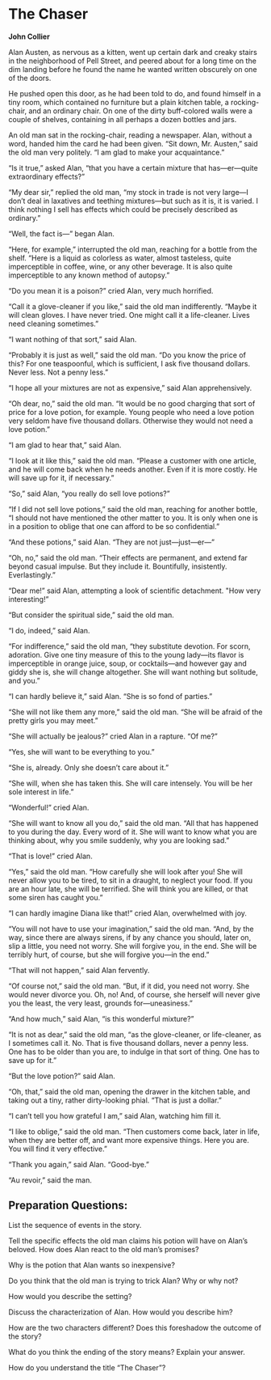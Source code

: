 # The Chaser

**John Collier**



Alan Austen, as nervous as a kitten, went up certain dark and creaky stairs in the neighborhood of Pell Street, and peered about for a long time on the dim landing before he found the name he wanted written obscurely on one of the doors.

He pushed open this door, as he had been told to do, and found himself in a tiny room, which contained no furniture but a plain kitchen table, a rocking-chair, and an ordinary chair. On one of the dirty buff-colored walls were a couple of shelves, containing in all perhaps a dozen bottles and jars. 

An old man sat in the rocking-chair, reading a newspaper. Alan, without a word, handed him the card he had been given. “Sit down, Mr. Austen,” said the old man very politely. “I am glad to make your acquaintance.”

“Is it true,” asked Alan, “that you have a certain mixture that has—er—quite extraordinary effects?”

“My dear sir,” replied the old man, “my stock in trade is not very large—I don’t deal in laxatives and teething mixtures—but such as it is, it is varied. I think nothing I sell has effects which could be precisely described as ordinary.” 

“Well, the fact is—” began Alan. 

“Here, for example,” interrupted the old man, reaching for a bottle from the shelf. “Here is a liquid as colorless as water, almost tasteless, quite imperceptible in coffee, wine, or any other beverage. It is also quite imperceptible to any known method of autopsy.”

“Do you mean it is a poison?” cried Alan, very much horrified. 

“Call it a glove-cleaner if you like,” said the old man indifferently. “Maybe it will clean gloves. I have never tried. One might call it a life-cleaner. Lives need cleaning sometimes.”

“I want nothing of that sort,” said Alan. 

“Probably it is just as well,” said the old man. “Do you know the price of this? For one teaspoonful, which is sufficient, I ask five thousand dollars. Never less. Not a penny less.” 

“I hope all your mixtures are not as expensive,” said Alan apprehensively. 

“Oh dear, no,” said the old man. “It would be no good charging that sort of price for a love potion, for example. Young people who need a love potion very seldom have five thousand dollars. Otherwise they would not need a love potion.”

“I am glad to hear that,” said Alan. 

“I look at it like this,” said the old man. “Please a customer with one article, and he will come back when he needs another. Even if it is more costly. He will save up for it, if necessary.”

“So,” said Alan, “you really do sell love potions?” 

“If I did not sell love potions,” said the old man, reaching for another bottle, “I should not have mentioned the other matter to you. It is only when one is in a position to oblige that one can afford to be so confidential.” 

“And these potions,” said Alan. “They are not just—just—er—”

“Oh, no,” said the old man. “Their effects are permanent, and extend far beyond casual impulse. But they include it. Bountifully, insistently. Everlastingly.”

“Dear me!” said Alan, attempting a look of scientific detachment. "How very interesting!”

“But consider the spiritual side,” said the old man. 

“I do, indeed,” said Alan. 

“For indifference,” said the old man, “they substitute devotion. For scorn, adoration. Give one tiny measure of this to the young lady—its flavor is imperceptible in orange juice, soup, or cocktails—and however gay and giddy she is, she will change altogether. She will want nothing but solitude, and you.”

“I can hardly believe it,” said Alan. “She is so fond of parties.” 

“She will not like them any more,” said the old man. “She will be afraid of the pretty girls you may meet.” 

“She will actually be jealous?” cried Alan in a rapture. “Of me?” 

“Yes, she will want to be everything to you.” 

“She is, already. Only she doesn’t care about it.” 

“She will, when she has taken this. She will care intensely. You will be her sole interest in life.”

“Wonderful!” cried Alan. 

“She will want to know all you do,” said the old man. “All that has happened to you during the day. Every word of it. She will want to know what you are thinking about, why you smile suddenly, why you are looking sad.” 

“That is love!” cried Alan. 

“Yes,” said the old man. “How carefully she will look after you! She will never allow you to be tired, to sit in a draught, to neglect your food. If you are an hour late, she will be terrified. She will think you are killed, or that some siren has caught you.” 

“I can hardly imagine Diana like that!” cried Alan, overwhelmed with joy. 

“You will not have to use your imagination,” said the old man. “And, by the way, since there are always sirens, if by any chance you should, later on, slip a little, you need not worry. She will forgive you, in the end. She will be terribly hurt, of course, but she will forgive you—in the end.” 

“That will not happen,” said Alan fervently. 

“Of course not,” said the old man. “But, if it did, you need not worry. She would never divorce you. Oh, no! And, of course, she herself will never give you the least, the very least, grounds for—uneasiness.” 

“And how much,” said Alan, “is this wonderful mixture?” 

“It is not as dear,” said the old man, “as the glove-cleaner, or life-cleaner, as I sometimes call it. No. That is five thousand dollars, never a penny less. One has to be older than you are, to indulge in that sort of thing. One has to save up for it.” 

“But the love potion?” said Alan. 

“Oh, that,” said the old man, opening the drawer in the kitchen table, and taking out a tiny, rather dirty-looking phial. “That is just a dollar.” 

“I can’t tell you how grateful I am,” said Alan, watching him fill it. 

“I like to oblige,” said the old man. “Then customers come back, later in life, when they are better off, and want more expensive things. Here you are. You will find it very effective.” 

“Thank you again,” said Alan. “Good-bye.”

“Au revoir,” said the man. 

 

## Preparation Questions:

List the sequence of events in the story.



Tell the specific effects the old man claims his potion will have on Alan’s beloved. How does Alan react to the old man’s promises? 



Why is the potion that Alan wants so inexpensive? 



Do you think that the old man is trying to trick Alan? Why or why not?



How would you describe the setting? 



Discuss the characterization of Alan. How would you describe him? 



How are the two characters different? Does this foreshadow the outcome of the story? 



What do you think the ending of the story means? Explain your answer.



How do you understand the title “The Chaser”? 

 

 